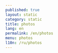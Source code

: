 ```yaml
---
published: true
layout: static
category: static
title: photos
lang: en
permalink: /en/photos
menu: photos
l10n: /ru/photos
---
```


<div class="galleria"></div>

<script type="text/javascript" src="{{ site.baseurl }}/assets/js/libs/galleria/galleria.js"></script>
<script>
var thumbs_url = 'http://batagov.s3.amazonaws.com/photos/thumbs/',
	large_url = 'http://batagov.s3.amazonaws.com/photos/large/',
	data = [
        {
            image: large_url + '37.jpg',
            thumb: thumbs_url + '37.jpg',
            description: 'Photo: Irina Polyarnaya',
            title: ''
        },
        {
            image: large_url + '36.jpg',
            thumb: thumbs_url + '36.jpg',
            description: 'Photo: Irina Polyarnaya',
            title: ''
        },
        {
            image: large_url + '35.jpg',
            thumb: thumbs_url + '35.jpg',
            description: 'Photo: Irina Polyarnaya',
            title: ''
        },
        {
            image: large_url + '34.jpg',
            thumb: thumbs_url + '34.jpg',
            description: 'Photo: Irina Polyarnaya',
            title: ''
        },
        {
            image: large_url + '33.jpg',
            thumb: thumbs_url + '33.jpg',
            description: 'Photo: Irina Polyarnaya',
            title: ''
        },
        {
            image: large_url + '32.jpg',
            thumb: thumbs_url + '32.jpg',
            description: 'Photo: Maxim Stulov',
            title: ''
        },
        {
            image: large_url + '31.jpg',
            thumb: thumbs_url + '31.jpg',
            description: 'Photo: Eugeny Pronin',
            title: ''
        },
        {
            image: large_url + '30.jpg',
            thumb: thumbs_url + '30.jpg',
            description: 'Photo: Eugeny Pronin',
            title: ''
        },
        {
            image: large_url + '29.jpg',
            thumb: thumbs_url + '29.jpg',
            description: 'Photo: Eugeny Pronin',
            title: ''
        },
        {
            image: large_url + '28.jpg',
            thumb: thumbs_url + '28.jpg',
            description: 'Photo: Eugeny Pronin',
            title: ''
        },
        {
            image: large_url + '27.jpg',
            thumb: thumbs_url + '27.jpg',
            description: 'Photo: Alexander Korenkov',
            title: ''
        },
        {
            image: large_url + '26.jpg',
            thumb: thumbs_url + '26.jpg',
            description: 'Photo: Alexander Korenkov',
            title: ''
        },
        {
            image: large_url + '25.jpg',
            thumb: thumbs_url + '25.jpg',
            description: 'Photo: Alexander Korenkov',
            title: ''
        },
        {
            image: large_url + '24.jpg',
            thumb: thumbs_url + '24.jpg',
            description: 'Photo: Liana Darenskaya',
            title: ''
        },
        {
            image: large_url + '23.jpg',
            thumb: thumbs_url + '23.jpg',
            description: 'Photo: Liana Darenskaya',
            title: ''
        },
    	{
        	image: large_url + '22.jpg',
        	thumb: thumbs_url + '22.jpg',
            title: ''
    	},
        {
        	image: large_url + '21.jpg',
        	thumb: thumbs_url + '21.jpg',
            title: '2009'
    	},
        {
        	image: large_url + '19.jpg',
        	thumb: thumbs_url + '19.jpg',
            title: ''
    	},
        {
        	image: large_url + '18.jpg',
        	thumb: thumbs_url + '18.jpg',
            title: '2005'
    	},
        {
        	image: large_url + '17.jpg',
        	thumb: thumbs_url + '17.jpg',
            title: '1991'
    	},
        {
        	image: large_url + '16.jpg',
        	thumb: thumbs_url + '16.jpg',
            title: '1991'
    	},
        {
        	image: large_url + '15.jpg',
        	thumb: thumbs_url + '15.jpg',
            title: ''
    	},
        {
        	image: large_url + '14.jpg',
        	thumb: thumbs_url + '14.jpg',
            title: ''
    	},
        {
        	image: large_url + '13.jpg',
        	thumb: thumbs_url + '13.jpg',
            title: ''
    	},
        {
        	image: large_url + '12.jpg',
        	thumb: thumbs_url + '12.jpg',
            title: ''
    	},
        {
        	image: large_url + '11.jpg',
        	thumb: thumbs_url + '11.jpg',
            title: ''
    	},
        {
        	image: large_url + '10.jpg',
        	thumb: thumbs_url + '10.jpg',
            title: ''
    	},
        {
        	image: large_url + '9.jpg',
        	thumb: thumbs_url + '9.jpg',
            title: ''
    	},
        {
        	image: large_url + '8.jpg',
        	thumb: thumbs_url + '8.jpg',
            title: ''
    	},
        {
        	image: large_url + '7.jpg',
        	thumb: thumbs_url + '7.jpg',
            title: '1990'
    	},
        {
        	image: large_url + '6.jpg',
        	thumb: thumbs_url + '6.jpg',
            title: '1990'
    	},
        {
        	image: large_url + '5.jpg',
        	thumb: thumbs_url + '5.jpg',
            title: '1989'
    	},
        {
        	image: large_url + '4.jpg',
        	thumb: thumbs_url + '4.jpg',
            title: ''
    	},
        {
        	image: large_url + '3.jpg',
        	thumb: thumbs_url + '3.jpg',
            title: ''
    	},
        {
        	image: large_url + '2.jpg',
        	thumb: thumbs_url + '2.jpg',
            title: ''
    	},
        {
        	image: large_url + '1.jpg',
        	thumb: thumbs_url + '1.jpg',
            title: ''
    	}
	];
Galleria.loadTheme('{{ site.baseurl }}/assets/js/libs/galleria/themes/batagov/galleria.batagov.min.js');
Galleria.run('.galleria', {
    dataSource: data,
    width: 600,
    height: 400,
  	wait: true
});
</script>